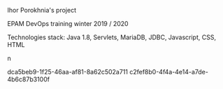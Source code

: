 Ihor Porokhnia's project


EPAM DevOps  training winter 2019 / 2020

Technologies stack: Java 1.8, Servlets, MariaDB, JDBC, Javascript, CSS, HTML



n

dca5beb9-1f25-46aa-af81-8a62c502a711
c2fef8b0-4f4a-4e14-a7de-4b6c87b3100f
